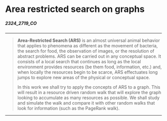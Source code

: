 <h1>Area restricted search on graphs</h1>

<h5>2324_2719_CO</h5>

---

> **Area-Restricted Search (ARS)** is an almost universal animal behavior that applies to phenomena as different as the movement of bacteria, the search for food, the observation of images, or the resolution of abstract problems. ARS can be carried out in any conceptual space. It consists of a local search that continues as long as the local environment provides resources (be them food, information, etc.) and, when locally the resources begin to be scarce, ARS effectuates long jumps to explore new areas of the physical or conceptual space.
> 
> In this work we shall try to apply the concepts of ARS to a graph. This will result in a resource driven random walk that will explore the graph looking to accumulate as many resources as possible. We shall study and simulate the walk and compare it with other random walks that look for information (such as the PageRank walk).

---

<!--div style="text-align: left;">
    <table>
        <tr>
            <th style="background-color: #f2f2f2;border: 1px solid #dddddd;padding: 8px;text-align:left;"
            >Tutor</th>
            <td>Simone Santini</td>
            <td>simone.santini@uam.es</td>
        </tr>
        <tr>
            <th style="background-color: #f2f2f2;border: 1px solid #dddddd;padding: 8px;text-align:left;">Estudiante</th>
            <td>Adrián Jiménez Gamo</td>
            <td>adrian.jimenezg@estudiante.uam.es</td>
        </tr>
    </table>
</div-->
